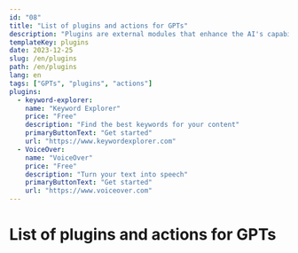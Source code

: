 ```yaml
---
id: "08"
title: "List of plugins and actions for GPTs"
description: "Plugins are external modules that enhance the AI's capabilities by integrating additional tools or services, while Actions are specific functionalities within the AI that enable it to perform certain tasks."
templateKey: plugins
date: 2023-12-25
slug: /en/plugins
path: /en/plugins
lang: en
tags: ["GPTs", "plugins", "actions"]
plugins:
  - keyword-explorer:
    name: "Keyword Explorer"
    price: "Free"
    description: "Find the best keywords for your content"
    primaryButtonText: "Get started"
    url: "https://www.keywordexplorer.com"
  - VoiceOver:
    name: "VoiceOver"
    price: "Free"
    description: "Turn your text into speech"
    primaryButtonText: "Get started"
    url: "https://www.voiceover.com"
---
```


# List of plugins and actions for GPTs
